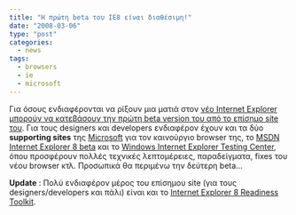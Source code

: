 ```yaml
---
title: "H πρώτη beta του IE8 είναι διαθέσιμη!"
date: "2008-03-06"
type: "post"
categories:
  - news
tags:
  - browsers
  - ie
  - microsoft
---
```


Για όσους ενδιαφέρονται να ρίξουν μια ματιά στον [νέο Internet Explorer μπορούν να κατεβάσουν την πρώτη beta version του από το επίσημο site του](http://www.microsoft.com/windows/products/winfamily/ie/ie8/ "IE8 official site"). Για τους designers και developers ενδιαφέρον έχουν και τα δύο **supporting sites** της [Microsoft](http://www.microsoft.com/ "Microsoft official site") για τον καινούργιο browser της, το [MSDN Internet Explorer 8 beta](http://msdn2.microsoft.com/en-us/ie/ "MSDN IE8 beta") και το [Windows Internet Explorer Testing Center](http://samples.msdn.microsoft.com/csstestpages/ "Windows Internet Explorer Testing Center"), όπου προσφέρουν πολλές τεχνικές λεπτομέρειες, παραδείγματα, fixes του νέου browser κτλ. Προσωπικά θα περιμένω την δεύτερη beta&#8230;

**Update** : Πολύ ενδιαφέρον μέρος του επίσημου site (για τους designers/developers και πάλι) είναι και το [Internet Explorer 8 Readiness Toolkit](http://www.microsoft.com/windows/products/winfamily/ie/ie8/readiness/ "Internet Explorer 8 Readiness Toolkit").

